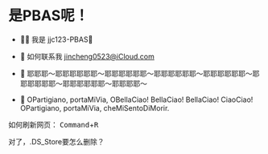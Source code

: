 # 是PBAS呢！

- ✋🏻 我是 jjc123-PBAS🍥

- 📮 如何联系我 jincheng0523@iCloud.com

- 🎵 耶耶耶～耶耶耶耶耶耶～耶耶耶耶耶耶～耶耶耶耶耶耶～耶耶耶耶耶耶～耶耶耶耶耶耶～耶耶耶耶耶耶～耶耶耶耶～

- 🎵 OPartigiano, portaMiVia, OBellaCiao! BellaCiao! BellaCiao! CiaoCiao! OPartigiano, portaMiVia, cheMiSentoDiMorir.

如何刷新网页： <kbd>Command</kbd>+<kbd>R</kbd>

对了，.DS_Store要怎么删除？



<!---
jjc123-PBAS/jjc123-PBAS is a ✨ special ✨ repository because its `README.md` (this file) appears on your GitHub profile.
You can click the Preview link to take a look at your changes.
--->

